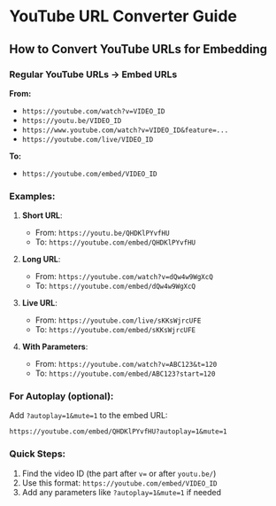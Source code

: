 # YouTube URL Converter Guide

## How to Convert YouTube URLs for Embedding

### Regular YouTube URLs → Embed URLs

**From:**
- `https://youtube.com/watch?v=VIDEO_ID`
- `https://youtu.be/VIDEO_ID`
- `https://www.youtube.com/watch?v=VIDEO_ID&feature=...`
- `https://youtube.com/live/VIDEO_ID`

**To:**
- `https://youtube.com/embed/VIDEO_ID`

### Examples:

1. **Short URL**: 
   - From: `https://youtu.be/QHDKlPYvfHU`
   - To: `https://youtube.com/embed/QHDKlPYvfHU`

2. **Long URL**:
   - From: `https://youtube.com/watch?v=dQw4w9WgXcQ`
   - To: `https://youtube.com/embed/dQw4w9WgXcQ`

3. **Live URL**:
   - From: `https://youtube.com/live/sKKsWjrcUFE`
   - To: `https://youtube.com/embed/sKKsWjrcUFE`

4. **With Parameters**:
   - From: `https://youtube.com/watch?v=ABC123&t=120`
   - To: `https://youtube.com/embed/ABC123?start=120`

### For Autoplay (optional):
Add `?autoplay=1&mute=1` to the embed URL:
```
https://youtube.com/embed/QHDKlPYvfHU?autoplay=1&mute=1
```

### Quick Steps:
1. Find the video ID (the part after `v=` or after `youtu.be/`)
2. Use this format: `https://youtube.com/embed/VIDEO_ID`
3. Add any parameters like `?autoplay=1&mute=1` if needed

